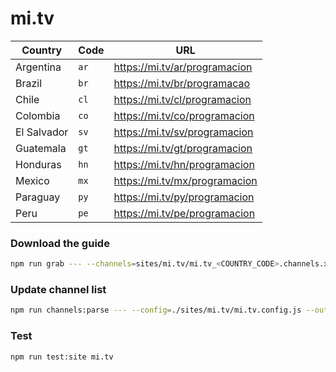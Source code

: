 # mi.tv

| Country     | Code | URL                           |
| ----------- | ---- | ----------------------------- |
| Argentina   | `ar` | https://mi.tv/ar/programacion |
| Brazil      | `br` | https://mi.tv/br/programacao  |
| Chile       | `cl` | https://mi.tv/cl/programacion |
| Colombia    | `co` | https://mi.tv/co/programacion |
| El Salvador | `sv` | https://mi.tv/sv/programacion |
| Guatemala   | `gt` | https://mi.tv/gt/programacion |
| Honduras    | `hn` | https://mi.tv/hn/programacion |
| Mexico      | `mx` | https://mi.tv/mx/programacion |
| Paraguay    | `py` | https://mi.tv/py/programacion |
| Peru        | `pe` | https://mi.tv/pe/programacion |

### Download the guide

```sh
npm run grab --- --channels=sites/mi.tv/mi.tv_<COUNTRY_CODE>.channels.xml
```

### Update channel list

```sh
npm run channels:parse --- --config=./sites/mi.tv/mi.tv.config.js --output=./sites/mi.tv/mi.tv_<COUNTRY_CODE>.channels.xml --set=country:<COUNTRY_CODE>
```

### Test

```sh
npm run test:site mi.tv
```
